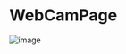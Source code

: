 # WebCamPage
![image](https://user-images.githubusercontent.com/91873665/145476285-1af93fd1-18a7-488a-ba4f-1f5423f8f714.png)
